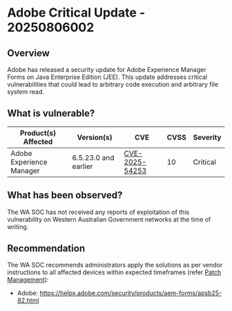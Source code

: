 # Adobe Critical Update - 20250806002

## Overview

Adobe has released a security update for Adobe Experience Manager Forms on Java Enterprise Edition (JEE). This update addresses critical vulnerabilities that could lead to arbitrary code execution and arbitrary file system read.

## What is vulnerable?

| Product(s) Affected | Version(s)                                                                       | CVE                                                               | CVSS | Severity |
| ------------------- | -------------------------------------------------------------------------------- | ----------------------------------------------------------------- | ---- | -------- |
|Adobe Experience Manager          | 6.5.23.0 and earlier  | [CVE-2025-54253](https://nvd.nist.gov/vuln/detail/CVE-2025-54253) | 10  | Critical     |

## What has been observed?

The WA SOC has not received any reports of exploitation of this vulnerability on Western Australian Government networks at the time of writing.

## Recommendation

The WA SOC recommends administrators apply the solutions as per vendor instructions to all affected devices within expected timeframes (refer [Patch Management](../guidelines/patch-management.md)):

- Adobe: <https://helpx.adobe.com/security/products/aem-forms/apsb25-82.html>
